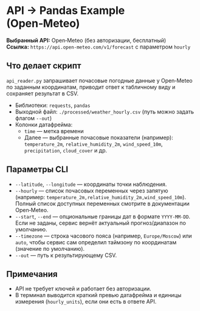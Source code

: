 # API → Pandas Example (Open‑Meteo)

**Выбранный API:** Open‑Meteo (без авторизации, бесплатный)  
**Ссылка:** `https://api.open-meteo.com/v1/forecast` с параметром `hourly`  

## Что делает скрипт
`api_reader.py` запрашивает почасовые погодные данные у Open‑Meteо по заданным координатам, приводит ответ к табличному виду и сохраняет результат в CSV.

- Библиотеки: `requests`, `pandas`
- Выходной файл: `./processed/weather_hourly.csv` (путь можно задать флагом `--out`)
- Колонки датафрейма:
  - `time` — метка времени
  - Далее — выбранные почасовые показатели (например):  
    `temperature_2m`, `relative_humidity_2m`, `wind_speed_10m`, `precipitation`, `cloud_cover` и др.


## Параметры CLI
- `--latitude`, `--longitude` — координаты точки наблюдения.
- `--hourly` — список почасовых переменных через запятую (например: `temperature_2m,relative_humidity_2m,wind_speed_10m`). Полный список доступных переменных смотрите в документации Open‑Meteo.
- `--start`, `--end` — опциональные границы дат в формате `YYYY-MM-DD`. Если не заданы, сервис вернёт актуальный прогноз/диапазон по умолчанию.
- `--timezone` — строка часового пояса (например, `Europe/Moscow`) или `auto`, чтобы сервис сам определил таймзону по координатам (значение по умолчанию).
- `--out` — путь к результирующему CSV.

## Примечания
- API не требует ключей и работает без авторизации.
- В терминал выводится краткий превью датафрейма и единицы измерения (`hourly_units`), если они есть в ответе API.
